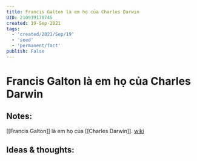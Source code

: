 ```yaml
---
title: Francis Galton là em họ của Charles Darwin
UID: 210919170745
created: 19-Sep-2021
tags:
  - 'created/2021/Sep/19'
  - 'seed'
  - 'permanent/fact'
publish: False
---
```

# Francis Galton là em họ của Charles Darwin

## Notes:
[[Francis Galton]] là em họ của [[Charles Darwin]]. [wiki](https://vi.wikipedia.org/wiki/Thuy%E1%BA%BFt_%C6%B0u_sinh)

## Ideas & thoughts:
